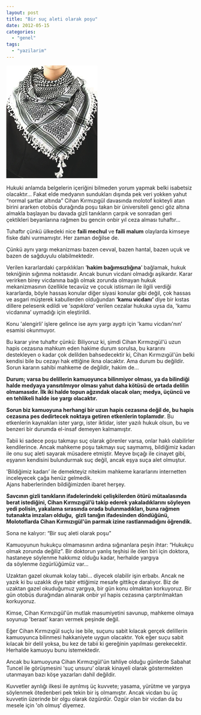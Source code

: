 ```yaml
---
layout: post
title: "Bir suç aleti olarak poşu"
date: 2012-05-15
categories: 
  - "genel"
tags: 
  - "yazilarim"
---
```


[![](/images/8f068-fft5_mf23034.jpeg)](https://suatatan.wordpress.com/wp-content/uploads/2012/05/8f068-fft5_mf23034.jpeg)

Hukuki anlamda belgelerin içeriğini bilmeden yorum yapmak belki isabetsiz olacaktır… Fakat elde medyanın sundukları dışında pek veri yokken yahut “normal şartlar altında” Cihan Kırmızıgül davasında molotof kokteyli atan birini ararken otobüs durağında poşu takan bir üniversiteli genci göz altına almakla başlayan bu davada gizli tanıkların çarpık ve sonradan geri çektikleri beyanlarına rağmen bu gencin onbir yıl ceza alması tuhaftır…

  

Tuhaftır çünkü ülkedeki nice **faili mechul** ve **faili malum** olaylarda kimseye fiske dahi vurmamıştır. Her zaman değilse de.

  

Çünkü aynı yargı mekanizması bazen cevval, bazen hantal, bazen uçuk ve bazen de sağduyulu olabilmektedir.

  

Verilen kararlardaki çarpıklıkları ’**hakim bağımsızlığına**’ bağlamak, hukuk tekniğinin sığınma noktasıdır. Ancak bunun vicdani olmadığı aşikardır. Karar verirken birey vicdanına bağlı olmak zorunda olmayan hukuk mekanizmasının özellikle tecavüz ve çocuk istismarı ile ilgili verdiği kararlarda, böyle hassas konular diğer siyasi konular gibi değil, çok hassas ve asgari müşterek kabullerden olduğundan **‘kamu vicdanı’** diye bir kıstas dillere pelesenk edildi ve ’_sapıklara_’ verilen cezalar hukuka uysa da, 'kamu vicdanına’ uymadığı için eleştirildi.

  

Konu 'alengirli’ işlere gelince ise aynı yargı aygıtı için 'kamu vicdanı'nın’ esamisi okunmuyor.

  

Bu karar yine tuhaftır çünkü: Biliyoruz ki, şimdi Cihan Kırmızıgül'ü uzun hapis cezasına mahkum eden hakime durum sorulsa, bu kararını destekleyen o kadar çok delilden bahsedecektir ki, Cihan Kırmızıgül'ün belki kendisi bile bu cezayı hak ettiğine ikna olacaktır. Ama durum bu değildir. Sorun kararın sahibi mahkeme de değildir, hakim de…  
  

**Durum; varsa bu delillerin kamuoyunca bilinmiyor olması, ya da bilindiği halde medyaya yansıtılmıyor olması yahut daha kötüsü de ortada delilin olmamasıdır. İlk iki halde topun ağzındak olacak olan; medya, üçüncü ve en tehlikeli halde ise yargı olacaktır.**

  

**Sorun biz kamuoyuna herhangi bir uzun hapis cezasına değil de, bu hapis cezasına pes dedirtecek noktaya getiren etkenlerin toplamıdır**. Bu etkenlerin kaynakları ister yargı, ister iktidar, ister yazılı hukuk olsun, bu ve benzeri bir durumda el-insaf demeyen kalmamıştır.

  

Tabii ki sadece poşu takmayı suç olarak görenler varsa, onlar haklı olabilirler kendilerince. Ancak mahkeme poşu takmayı suç saymamış, bildiğimiz kadarı ile onu suç aleti sayarak müsadere etmiştir. Meyve bıçağı ile cinayet gibi, eşyanın kendisini bulundurmak suç değil, ancak eşya suça alet olmuştur.

  

'Bildiğimiz kadarı’ ile demekteyiz nitekim mahkeme kararlarını internetten inceleyecek çağa henüz gelmedik.  
Ajans haberlerinden bildiğimizden ibaret herşey.  
  
**Savcının gizli tanıkların ifadelerindeki çelişkilerden ötürü mütaalasında berat istediğini, Cihan Kırmızıgül’ü takip ederek yakaladıklarını söyleyen yedi polisin, yakalama sırasında orada bulunmadıkları, buna rağmen tutanakta imzaları olduğu,  gizli tanığın ifadesinden döndüğünü, Molotoflarda Cihan Kırmızıgül'ün parmak izine rastlanmadığını öğrendik.**  
  
Sona ne kalıyor: “Bir suç aleti olarak poşu”

  

Kamuoyunun hukukçu olmamasının ardına sığınanlara peşin ihtar: “Hukukçu olmak zorunda değiliz”. Bir doktorun yanlış teşhisi ile ölen biri için doktora, hastaneye söylenme hakkımız olduğu kadar, herhalde yargıya da söylenme özgürlüğümüz var…

  

Uzaktan gazel okumak kolay tabi… diyecek olabilir işin erbabı. Ancak ne yazık ki bu uzaklık diye tabir ettiğimiz mesafe gittikçe daralıyor. Biz de uzaktan gazel okuduğumuz yargıya, bir gün konu olmaktan korkuyoruz. Bir gün otobüs durağından alınarak onbir yıl hapis cezasına çarptırılmaktan korkuyoruz.

  

Kimse, Cihan Kırmızıgül'ün mutlak masumiyetini savunup, mahkeme olmaya soyunup 'beraat’ kararı vermek peşinde değil.

  

Eğer Cihan Kırmızıgül suçlu ise bile, suçunu sabit kılacak gerçek delillerin kamuoyunca bilinmesi hakkaniyete uygun olacaktır. Yok eğer suçu sabit kılacak bir delil yoksa, bu kez de tabii ki gereğinin yapılması gerekecektir. Herhalde kamuoyu bunu istemektedir.  
  
Ancak bu kamuoyuna Cihan Kırmızıgül'ün tahliye olduğu günlerde Sabahat Tuncel ile görüşmesini 'suç unsuru’ olarak kinayeli olarak göstermekten utanmayan bazı köşe yazarları dahil değildir.

  

Kuvvetler ayrılığı ilkesi ile ayrılmış üç kuvvete; yasama, yürütme ve yargıya söylenmek ötedenberi pek tekin bir iş olmamıştır. Ancak vicdan bu üç kuvvetin üzerinde bir olgu olarak özgürdür. Özgür olan bir vicdan da bu mesele için 'oh olmuş’ diyemez.
